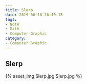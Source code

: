 ```yaml
---
title: Slerp
date: 2019-06-16 20:10:15
tags:
- Note
- Math
- Computer Graphic
category:
- Computer Graphic
---
```


## Slerp

{% asset_img Slerp.jpg Slerp.jpg %}